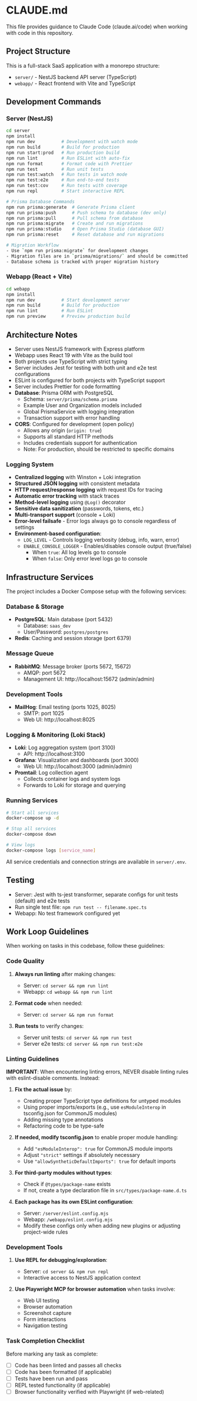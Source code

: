 # CLAUDE.md

This file provides guidance to Claude Code (claude.ai/code) when working with code in this repository.

## Project Structure

This is a full-stack SaaS application with a monorepo structure:

- `server/` - NestJS backend API server (TypeScript)
- `webapp/` - React frontend with Vite and TypeScript

## Development Commands

### Server (NestJS)
```bash
cd server
npm install
npm run dev          # Development with watch mode
npm run build        # Build for production
npm run start:prod   # Run production build
npm run lint         # Run ESLint with auto-fix
npm run format       # Format code with Prettier
npm run test         # Run unit tests
npm run test:watch   # Run tests in watch mode
npm run test:e2e     # Run end-to-end tests
npm run test:cov     # Run tests with coverage
npm run repl         # Start interactive REPL

# Prisma Database Commands
npm run prisma:generate  # Generate Prisma client
npm run prisma:push      # Push schema to database (dev only)
npm run prisma:pull      # Pull schema from database
npm run prisma:migrate   # Create and run migrations
npm run prisma:studio    # Open Prisma Studio (database GUI)
npm run prisma:reset     # Reset database and run migrations

# Migration Workflow
- Use `npm run prisma:migrate` for development changes
- Migration files are in `prisma/migrations/` and should be committed
- Database schema is tracked with proper migration history
```

### Webapp (React + Vite)
```bash
cd webapp
npm install
npm run dev          # Start development server
npm run build        # Build for production
npm run lint         # Run ESLint
npm run preview      # Preview production build
```

## Architecture Notes

- Server uses NestJS framework with Express platform
- Webapp uses React 19 with Vite as the build tool
- Both projects use TypeScript with strict typing
- Server includes Jest for testing with both unit and e2e test configurations
- ESLint is configured for both projects with TypeScript support
- Server includes Prettier for code formatting
- **Database**: Prisma ORM with PostgreSQL
  - Schema: `server/prisma/schema.prisma`
  - Example User and Organization models included
  - Global PrismaService with logging integration
  - Transaction support with error handling
- **CORS**: Configured for development (open policy)
  - Allows any origin (`origin: true`)
  - Supports all standard HTTP methods
  - Includes credentials support for authentication
  - Note: For production, should be restricted to specific domains

### Logging System
- **Centralized logging** with Winston + Loki integration
- **Structured JSON logging** with consistent metadata
- **HTTP request/response logging** with request IDs for tracing
- **Automatic error tracking** with stack traces
- **Method-level logging** using `@Log()` decorator
- **Sensitive data sanitization** (passwords, tokens, etc.)
- **Multi-transport support** (console + Loki)
- **Error-level failsafe** - Error logs always go to console regardless of settings
- **Environment-based configuration**:
  - `LOG_LEVEL` - Controls logging verbosity (debug, info, warn, error)
  - `ENABLE_CONSOLE_LOGGER` - Enables/disables console output (true/false)
    - When `true`: All log levels go to console
    - When `false`: Only error level logs go to console

## Infrastructure Services

The project includes a Docker Compose setup with the following services:

### Database & Storage
- **PostgreSQL**: Main database (port 5432)
  - Database: `saas_dev`
  - User/Password: `postgres/postgres`
- **Redis**: Caching and session storage (port 6379)

### Message Queue
- **RabbitMQ**: Message broker (ports 5672, 15672)
  - AMQP: port 5672
  - Management UI: http://localhost:15672 (admin/admin)

### Development Tools
- **MailHog**: Email testing (ports 1025, 8025)
  - SMTP: port 1025
  - Web UI: http://localhost:8025

### Logging & Monitoring (Loki Stack)
- **Loki**: Log aggregation system (port 3100)
  - API: http://localhost:3100
- **Grafana**: Visualization and dashboards (port 3000)
  - Web UI: http://localhost:3000 (admin/admin)
- **Promtail**: Log collection agent
  - Collects container logs and system logs
  - Forwards to Loki for storage and querying

### Running Services
```bash
# Start all services
docker-compose up -d

# Stop all services
docker-compose down

# View logs
docker-compose logs [service_name]
```

All service credentials and connection strings are available in `server/.env`.

## Testing

- Server: Jest with ts-jest transformer, separate configs for unit tests (default) and e2e tests
- Run single test file: `npm run test -- filename.spec.ts`
- Webapp: No test framework configured yet

## Work Loop Guidelines

When working on tasks in this codebase, follow these guidelines:

### Code Quality
1. **Always run linting** after making changes:
   - Server: `cd server && npm run lint`
   - Webapp: `cd webapp && npm run lint`

2. **Format code** when needed:
   - Server: `cd server && npm run format`

3. **Run tests** to verify changes:
   - Server unit tests: `cd server && npm run test`
   - Server e2e tests: `cd server && npm run test:e2e`

### Linting Guidelines
**IMPORTANT**: When encountering linting errors, NEVER disable linting rules with eslint-disable comments. Instead:

1. **Fix the actual issue** by:
   - Creating proper TypeScript type definitions for untyped modules
   - Using proper imports/exports (e.g., use `esModuleInterop` in tsconfig.json for CommonJS modules)
   - Adding missing type annotations
   - Refactoring code to be type-safe

2. **If needed, modify tsconfig.json** to enable proper module handling:
   - Add `"esModuleInterop": true` for CommonJS module imports
   - Adjust `"strict"` settings if absolutely necessary
   - Use `"allowSyntheticDefaultImports": true` for default imports

3. **For third-party modules without types**:
   - Check if `@types/package-name` exists
   - If not, create a type declaration file in `src/types/package-name.d.ts`

4. **Each package has its own ESLint configuration**:
   - Server: `/server/eslint.config.mjs`
   - Webapp: `/webapp/eslint.config.mjs`
   - Modify these configs only when adding new plugins or adjusting project-wide rules

### Development Tools
1. **Use REPL for debugging/exploration**:
   - Server: `cd server && npm run repl`
   - Interactive access to NestJS application context

2. **Use Playwright MCP for browser automation** when tasks involve:
   - Web UI testing
   - Browser automation
   - Screenshot capture
   - Form interactions
   - Navigation testing

### Task Completion Checklist
Before marking any task as complete:
- [ ] Code has been linted and passes all checks
- [ ] Code has been formatted (if applicable)
- [ ] Tests have been run and pass
- [ ] REPL tested functionality (if applicable)
- [ ] Browser functionality verified with Playwright (if web-related)